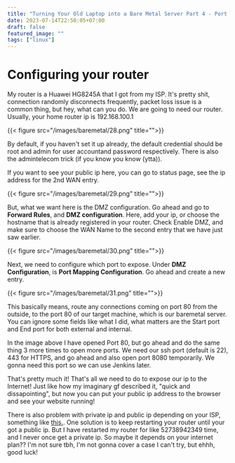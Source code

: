 ```yaml
---
title: "Turning Your Old Laptop into a Bare Metal Server Part 4 - Port Forwarding"
date: 2023-07-14T22:50:05+07:00
draft: false
featured_image: ""
tags: ["linux"]
---
```


# Configuring your router

My router is a Huawei HG8245A that I got from my ISP. It's pretty shit, connection randomly disconnects frequently, packet loss issue is a common thing, but hey, what can you do. We are going to need our router. Usually, your home router ip is 192.168.100.1

{{< figure src="/images/baremetal/28.png" title="">}}

By default, if you haven't set it up already, the default credential should be root and admin for user accountand password respectively. There is also the admintelecom trick (if you know you know (ytta)).

If you want to see your public ip here, you can go to status page, see the ip address for the 2nd WAN entry.

{{< figure src="/images/baremetal/29.png" title="">}}

But, what we want here is the DMZ configuration. Go ahead and go to **Forward Rules**, and **DMZ configuration**. Here, add your ip, or choose the hostname that is already registered in your router. Check Enable DMZ, and make sure to choose the WAN Name to the second entry that we have just saw earlier.

{{< figure src="/images/baremetal/30.png" title="">}}

Next, we need to configure which port to expose. Under **DMZ Configuration**, is **Port Mapping Configuration**. Go ahead and create a new entry.

{{< figure src="/images/baremetal/31.png" title="">}}

This basically means, route any connections coming on port 80 from the outside, to the port 80 of our target machine, which is our baremetal server. You can ignore some fields like what I did, what matters are the Start port and End port for both external and internal. 

In the image above I have opened Port 80, but go ahead and do the same thing 3 more times to open more ports. We need our ssh port (default is 22), 443 for HTTPS, and go ahead and also open port 8080 temporarily. We gonna need this port so we can use Jenkins later.

That's pretty much it! That's all we need to do to expose our ip to the Internet! Just like how my imaginary gf described it, "quick and dissapointing", but now you can put your public ip address to the browser and see your website running! 

There is also problem with private ip and public ip depending on your ISP, something like [this.](https://www.uplotify.id/cara-dapat-ip-public-indihome/). One solution is to keep restarting your router until your got a public ip. But I have restarted my router for like 52738942349 time, and I never once get a private ip. So maybe it depends on your internet plan?? I'm not sure tbh, I'm not gonna cover a case I can't try, but ehhh, good luck!
